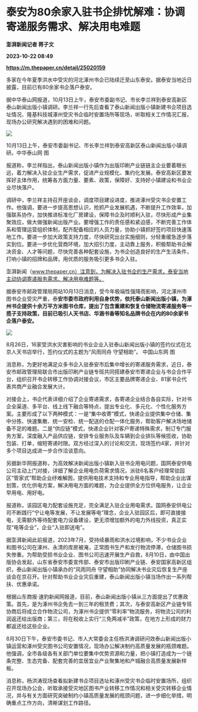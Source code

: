 # 泰安为80余家入驻书企排忧解难：协调寄递服务需求、解决用电难题
**澎湃新闻记者 蒋子文**

**2023-10-22 08:49**

**https://m.thepaper.cn/detail/25020159**

多家在今年夏季洪水中受灾的河北涿州书企已陆续迁至山东泰安。据泰安当地近日披露，目前已有80余家书企落户泰安。

据中华泰山网报道，10月13日上午，泰安市委副书记、市长李兰祥到泰安高新区泰山新闻出版小镇调研。李兰祥一行先后查看了泰山新闻出版小镇新建书企项目选址情况、隆基科技城涿州受灾书企临时安置场所等现场，听取相关工作情况汇报，现场办公研究解决遇到的困难和问题。

![](https://imagecloud.thepaper.cn/thepaper/image/275/154/398.jpg)

10月13日上午，泰安市委副书记、市长李兰祥到泰安高新区泰山新闻出版小镇调研。中华泰山网 图

报道称，李兰祥指出，泰山新闻出版小镇作为出版印刷产业链链主企业要着眼长远，着力解决入驻企业生产需求，促进产业规模化、集约化发展。泰安高新区要发挥好主体作用，统筹各方面力量、要素、政策，保障好、支持好小镇建设和书业企业尽快落户。

调研中，李兰祥主持召开座谈会，调度项目建设进度，推进涿州受灾书企安置工作。他强调，要进一步提高思想认识，抢抓产业发展机遇，不断提升工作效率，加强联系协作，加快推进标准化厂房建设，保障书企及时顺利入驻，尽快形成产业集聚效应，做大做强新闻出版产业。要增强工作的责任感和紧迫感，不断完善工作体系和管理运营组织体制，配齐配备相应的人员力量，协助小镇抓好签约项目快速落地工作。要进一步加大政策支持力度，尽快研究出台实施细则，分轻重缓急逐步落实到位。要进一步优化营商环境，加大招引力度，主动靠上服务，积极帮助书企解决资金、人才等问题，尽快完善各种配套设施，为书企创造良好的生产生活条件，打响小镇的招牌和品牌，用优质的服务吸引更多书企入驻。

澎湃新闻（www.thepaper.cn）注意到，为解决入驻书企的生产需求，泰安当地主动协调寄递服务需求、解决用电难题等。

据泰安市邮政管理局网站10月13日消息，受今年极端性强降雨影响，河北涿州市图书企业受灾严重，泰**安市委市政府利用自身优势，依托泰山新闻出版小镇，为涿州书企提供十余万平方米图书仓库，提出了包含重建和恢复仓储物流寄递服务等一揽子支持政策，目前已吸引人天书店、华涵书香等知名品牌书企在内的80余家书企落户泰安。**

![](https://imagecloud.thepaper.cn/thepaper/image/275/154/404.jpg)

8月26日，16家受洪水灾害影响的书业企业入驻泰山新闻出版小镇的签约仪式在北京人天书店举行，签约仪式的主题为“风雨同舟 守望相助”。 中国山东网 图

消息称，为更好地满足众多书企入驻泰安市后集中增长的寄递服务需求，近日，泰安市邮政管理局联合市出版印刷产业链专班共同搭建泰安市寄递企业与书企合作平台，组织召开书企转移工作协调对接会议，市区主要品牌寄递企业、81家书企代表共商产业融合发展大计。

对接会上，书企代表详细介绍了企业寄递需求，各寄递企业结合各自实际，针对书企全渠道、多平台、线上线下融合等特点，提出专业化、多元化、个性化服务方案。主要形成了以下两种模式：一是“集中收寄”模式，快递企业提供集中仓储、集中分拣、快速集散、统一安检、统一配送的仓配一体化服务，帮助客户解决场地储备不足的难题。二是“供应链”模式，快递企业针对客户寄递特殊需求，制订专门服务方案，深度融入产品供应链，安排专业服务队及车辆到企业排队等候揽收，协助包装、打单，缩短寄递时限。双方经过深入的讨论和交流，现场签约4家，并针对多个项目达成进一步合作洽谈意向。

另据新华网报道称，为高效解决新闻出版小镇新入驻书企用电问题，国网泰安供电公司主动上门对接，详细了解企业用电负荷需求情况，派驻6名客户经理常驻园区“管家式”帮助企业纾难解困，提供用电技术支持和专业用电指导，帮助企业出谋划策，优化供电方案，解决用电方面的难题，为企业提供全方位供电服务，让企业早用电、用好电。

报道称，该园区电力配套设施充足，完全满足入驻企业用电需求。国网泰安供电公司不断践行“宁让电等发展，不让发展等电”理念，企业入驻园区后，即可直接接电，无需额外等待配套电力设备建设，更无须增加额外的电力外线投资，真正实现“电等企业”，企业“入驻即送电”。

据澎湃新闻此前报道，2023年7月，受持续暴雨和洪水过境影响，不少书业企业和图书公司在涿州、永清的库房被淹，正常图书生产和发行物流停滞，仓储图书损失惨重。为帮助受损书业企业、图书公司迅速开展生产自救，8月10日，由中国出版协会发起，山东省泰安市委宣传部、泰安市出版印刷产业链、泰安国家高新区组织，泰山新闻出版小镇承办的“风雨同舟 守望相助”协同解决书业灾后恢复生产座谈会在京召开。针对帮助书业企业灾后重建，泰山新闻出版小镇当场作出一系列帮扶、优惠承诺。

根据山东商报·速豹新闻网报道，目前，泰山新闻出版小镇从三方面提出了优惠政策。首先，是为涿州书企免去一到三年的租赁费；其次，与泰安高新区产业链专班协商后将成立合作物流公司，为涿州书企提供“零利率”物流服务，将物流公司的利润返还给出版商；第三，将在税收上实行“三免两减半”政策，在地方上形成的财力都返还给这些企业。

8月30日下午，泰安市委书记、市人大常委会主任杨洪涛调研问效泰山新闻出版小镇运营和涿州受灾图书公司安置情况，现场办公解决制约高质量发展的瓶颈难题。他强调，全市各级各有关部门单位要集中优势资源和力量，把小镇打造成为一个链条完整、生态完备、配套完善的宜居宜业产业聚集地和产城融合高质量发展新样板。

消息称，杨洪涛现场查看拟新建书企项目选址和涿州受灾书企临时安置场所，组织召开现场办公会，听取承接受灾地区图书产业转移工作情况和相关受灾转移企业情况，并与有关方面研究突破制约小镇高质量发展的瓶颈问题，进一步细化举措，明确重点工作方向，清晰谋划工作路径。